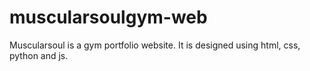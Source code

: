 # muscularsoulgym-web
Muscularsoul is a gym portfolio website. 
It is designed using html, css, python and js.
